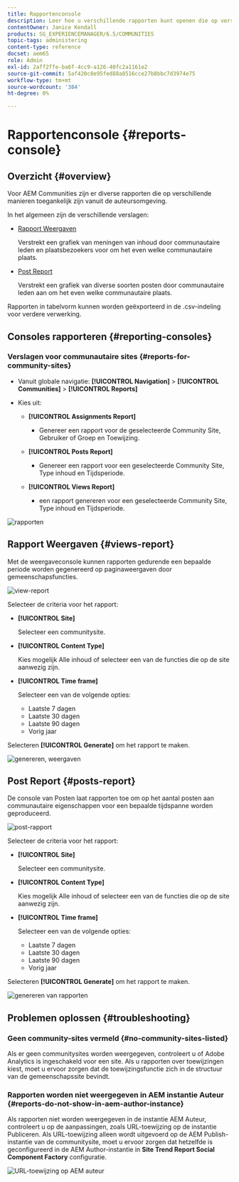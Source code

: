 ```yaml
---
title: Rapportenconsole
description: Leer hoe u verschillende rapporten kunt openen die op verschillende manieren toegankelijk zijn vanuit de Adobe Experience Manager-auteursomgeving.
contentOwner: Janice Kendall
products: SG_EXPERIENCEMANAGER/6.5/COMMUNITIES
topic-tags: administering
content-type: reference
docset: aem65
role: Admin
exl-id: 2aff2ffe-ba6f-4cc9-a126-40fc2a1161e2
source-git-commit: 5af420c8e95fed88a8516cce27b8bbc7d3974e75
workflow-type: tm+mt
source-wordcount: '384'
ht-degree: 0%

---
```


# Rapportenconsole {#reports-console}

## Overzicht {#overview}

Voor AEM Communities zijn er diverse rapporten die op verschillende manieren toegankelijk zijn vanuit de auteursomgeving.

In het algemeen zijn de verschillende verslagen:

* [Rapport Weergaven](#views-report)

  Verstrekt een grafiek van meningen van inhoud door communautaire leden en plaatsbezoekers voor om het even welke communautaire plaats.

* [Post Report](#posts-report)

  Verstrekt een grafiek van diverse soorten posten door communautaire leden aan om het even welke communautaire plaats.

Rapporten in tabelvorm kunnen worden geëxporteerd in de .csv-indeling voor verdere verwerking.

## Consoles rapporteren {#reporting-consoles}

### Verslagen voor communautaire sites {#reports-for-community-sites}

* Vanuit globale navigatie: **[!UICONTROL Navigation]** > **[!UICONTROL Communities]** >  **[!UICONTROL Reports]**

* Kies uit:

   * **[!UICONTROL Assignments Report]**

      * Genereer een rapport voor de geselecteerde Community Site, Gebruiker of Groep en Toewijzing.

   * **[!UICONTROL Posts Report]**

      * Genereer een rapport voor een geselecteerde Community Site, Type inhoud en Tijdsperiode.

   * **[!UICONTROL Views Report]**

      * een rapport genereren voor een geselecteerde Community Site, Type inhoud en Tijdsperiode.

![rapporten](assets/reports1.png)

## Rapport Weergaven {#views-report}

Met de weergaveconsole kunnen rapporten gedurende een bepaalde periode worden gegenereerd op paginaweergaven door gemeenschapsfuncties.

![view-report](assets/view-report.png)

Selecteer de criteria voor het rapport:

* **[!UICONTROL Site]**

  Selecteer een communitysite.

* **[!UICONTROL Content Type]**

  Kies mogelijk Alle inhoud of selecteer een van de functies die op de site aanwezig zijn.

* **[!UICONTROL Time frame]**

  Selecteer een van de volgende opties:

   * Laatste 7 dagen
   * Laatste 30 dagen
   * Laatste 90 dagen
   * Vorig jaar

Selecteren **[!UICONTROL Generate]** om het rapport te maken.

![genereren, weergaven](assets/generate-views.png)

## Post Report {#posts-report}

De console van Posten laat rapporten toe om op het aantal posten aan communautaire eigenschappen voor een bepaalde tijdspanne worden geproduceerd.

![post-rapport](assets/posts-report.png)

Selecteer de criteria voor het rapport:

* **[!UICONTROL Site]**

  Selecteer een communitysite.

* **[!UICONTROL Content Type]**

  Kies mogelijk Alle inhoud of selecteer een van de functies die op de site aanwezig zijn.

* **[!UICONTROL Time frame]**

  Selecteer een van de volgende opties:

   * Laatste 7 dagen
   * Laatste 30 dagen
   * Laatste 90 dagen
   * Vorig jaar

Selecteren **[!UICONTROL Generate]** om het rapport te maken.

![genereren van rapporten](assets/generate-posts-report.png)

## Problemen oplossen {#troubleshooting}

### Geen community-sites vermeld {#no-community-sites-listed}

Als er geen communitysites worden weergegeven, controleert u of Adobe Analytics is ingeschakeld voor een site. Als u rapporten over toewijzingen kiest, moet u ervoor zorgen dat de toewijzingsfunctie zich in de structuur van de gemeenschapssite bevindt.

### Rapporten worden niet weergegeven in AEM instantie Auteur {#reports-do-not-show-in-aem-author-instance}

Als rapporten niet worden weergegeven in de instantie AEM Auteur, controleert u op de aanpassingen, zoals URL-toewijzing op de instantie Publiceren. Als URL-toewijzing alleen wordt uitgevoerd op de AEM Publish-instantie van de communitysite, moet u ervoor zorgen dat hetzelfde is geconfigureerd in de AEM Author-instantie in **Site Trend Report Social Component Factory** configuratie.

![URL-toewijzing op AEM auteur](assets/sitetrend.png)
